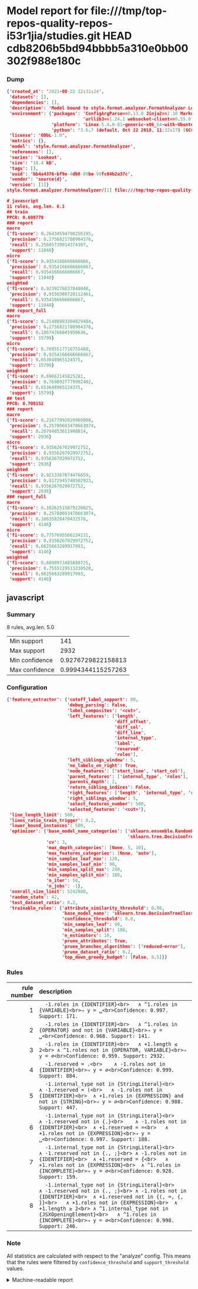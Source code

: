 # Model report for file:///tmp/top-repos-quality-repos-i53r1jia/studies.git HEAD cdb8206b5bd94bbbb5a310e0bb00302f988e180c

### Dump

```json
{'created_at': '2021-08-22 12:31:24',
 'datasets': [],
 'dependencies': [],
 'description': 'Model bound to style.format.analyzer.FormatAnalyzer Lookout analyzer.',
 'environment': {'packages': 'ConfigArgParse==0.13.0 Jinja2==2.10 MarkupSafe==1.1.1 PyStemmer==1.3.0 PyYAML==5.1 Pympler==0.5 SQLAlchemy==1.2.10 SQLAlchemy-Utils==0.33.3 asdf==2.3.2 bblfsh==2.12.7 boto==2.49.0 boto3==1.9.130 botocore==1.12.130 cachetools==2.0.1 certifi==2019.3.9 chardet==3.0.4 clint==0.5.1 docker==3.7.0 docker-pycreds==0.4.0 dulwich==0.19.11 grpcio==1.19.0 grpcio-tools==1.19.0 humanfriendly==4.16.1 humanize==0.5.1 idna==2.8 jmespath==0.9.4 jsonschema==2.6.0 lookout-sdk==0.4.1 lookout-sdk-ml==0.19.0 lookout-style==0.2.0 lz4==2.1.6 modelforge==0.12.1 numpy==1.16.2 packaging==19.0 pandas==0.22.0 pip==19.0.3 protobuf==3.7.0 psycopg2-binary==2.7.5 pygtrie==2.3 pyparsing==2.3.1 python-dateutil==2.8.0 python-igraph==0.7.1.post6 pytz==2019.1 requests==2.21.0 requirements-parser==0.2.0 scikit-learn==0.20.1 scikit-optimize==0.5.2 scipy==1.2.1 semantic-version==2.6.0 setuptools==40.8.0 six==1.12.0 smart-open==1.8.1 sourced-ml==0.8.2 spdx==2.5.0 stringcase==1.2.0 tabulate==0.8.2 tqdm==4.31.1 '
                             'urllib3==1.24.1 websocket-client==0.55.0 xxhash==1.3.0',
                 'platform': 'Linux-5.4.0-81-generic-x86_64-with-Ubuntu-18.04-bionic',
                 'python': '3.6.7 (default, Oct 22 2018, 11:32:17) [GCC 8.2.0]'},
 'license': 'ODbL-1.0',
 'metrics': {},
 'model': 'style.format.analyzer.FormatAnalyzer',
 'references': [],
 'series': 'Lookout',
 'size': '18.4 kB',
 'tags': [],
 'uuid': 'bb4a4376-bf9e-4db8-89be-99fc04b2a37c',
 'vendor': 'source{d}',
 'version': [1]}
style.format.analyzer.FormatAnalyzer/[1] file:///tmp/top-repos-quality-repos-i53r1jia/studies.git cdb8206b5bd94bbbb5a310e0bb00302f988e180c

# javascript
11 rules, avg.len. 6.1
## train
PPCR: 0.698778
### report
macro
{'f1-score': 0.26434594798256195,
 'precision': 0.2756821780904376,
 'recall': 0.25605739014374307,
 'support': 11040}
micro
{'f1-score': 0.9354166666666666,
 'precision': 0.9354166666666667,
 'recall': 0.9354166666666667,
 'support': 11040}
weighted
{'f1-score': 0.9239276037840848,
 'precision': 0.9150388720112461,
 'recall': 0.9354166666666667,
 'support': 11040}
### report_full
macro
{'f1-score': 0.21488983304829484,
 'precision': 0.2756821780904376,
 'recall': 0.18674766845950636,
 'support': 15799}
micro
{'f1-score': 0.7695517716755468,
 'precision': 0.9354166666666667,
 'recall': 0.653648965124375,
 'support': 15799}
weighted
{'f1-score': 0.69662145825281,
 'precision': 0.7698927779992402,
 'recall': 0.653648965124375,
 'support': 15799}
## test
PPCR: 0.708152
### report
macro
{'f1-score': 0.21677992029960008,
 'precision': 0.25780693470663074,
 'recall': 0.20794053611998814,
 'support': 2936}
micro
{'f1-score': 0.9356267029972752,
 'precision': 0.9356267029972752,
 'recall': 0.9356267029972752,
 'support': 2936}
weighted
{'f1-score': 0.9213367074476659,
 'precision': 0.9172945748502923,
 'recall': 0.9356267029972752,
 'support': 2936}
### report_full
macro
{'f1-score': 0.18262515879220825,
 'precision': 0.25780693470663074,
 'recall': 0.16635828470432576,
 'support': 4146}
micro
{'f1-score': 0.7757695566224231,
 'precision': 0.9356267029972752,
 'recall': 0.6625663289917993,
 'support': 4146}
weighted
{'f1-score': 0.6890973485880725,
 'precision': 0.7555119513230528,
 'recall': 0.6625663289917993,
 'support': 4146}
```

## javascript
### Summary
8 rules, avg.len. 5.0

| | |
|-|-|
|Min support|141|
|Max support|2932|
|Min confidence|0.9276729822158813|
|Max confidence|0.9994344115257263|

### Configuration

```json
{'feature_extractor': {'cutoff_label_support': 80,
                       'debug_parsing': False,
                       'label_composites': '<cut>',
                       'left_features': ['length',
                                         'diff_offset',
                                         'diff_col',
                                         'diff_line',
                                         'internal_type',
                                         'label',
                                         'reserved',
                                         'roles'],
                       'left_siblings_window': 5,
                       'no_labels_on_right': True,
                       'node_features': ['start_line', 'start_col'],
                       'parent_features': ['internal_type', 'roles'],
                       'parents_depth': 2,
                       'return_sibling_indices': False,
                       'right_features': ['length', 'internal_type', 'reserved', 'roles'],
                       'right_siblings_window': 5,
                       'select_features_number': 500,
                       'selected_features': '<cut>'},
 'line_length_limit': 500,
 'lines_ratio_train_trigger': 0.2,
 'lower_bound_instances': 500,
 'optimizer': {'base_model_name_categories': ['sklearn.ensemble.RandomForestClassifier',
                                              'sklearn.tree.DecisionTreeClassifier'],
               'cv': 3,
               'max_depth_categories': [None, 5, 10],
               'max_features_categories': [None, 'auto'],
               'min_samples_leaf_max': 120,
               'min_samples_leaf_min': 90,
               'min_samples_split_max': 240,
               'min_samples_split_min': 180,
               'n_iter': 50,
               'n_jobs': -1},
 'overall_size_limit': 5242880,
 'random_state': 42,
 'test_dataset_ratio': 0.2,
 'trainable_rules': {'attribute_similarity_threshold': 0.98,
                     'base_model_name': 'sklearn.tree.DecisionTreeClassifier',
                     'confidence_threshold': 0.8,
                     'min_samples_leaf': 90,
                     'min_samples_split': 188,
                     'n_estimators': 10,
                     'prune_attributes': True,
                     'prune_branches_algorithms': ['reduced-error'],
                     'prune_dataset_ratio': 0.2,
                     'top_down_greedy_budget': [False, 0.5]}}
```

### Rules

| rule number | description |
|----:|:-----|
| 1 | `  -1.roles in {IDENTIFIER}<br>	∧ ^1.roles in {VARIABLE}<br>⇒ y = ␣<br>Confidence: 0.997. Support: 171.` |
| 2 | `  -1.roles in {IDENTIFIER}<br>	∧ ^1.roles in {OPERATOR} and not in {VARIABLE}<br>⇒ y = ␣<br>Confidence: 0.968. Support: 141.` |
| 3 | `  -1.roles in {IDENTIFIER}<br>	∧ +1.length ≤ 2<br>	∧ ^1.roles not in {OPERATOR, VARIABLE}<br>⇒ y = ∅<br>Confidence: 0.959. Support: 2932.` |
| 4 | `  -1.reserved = .<br>	∧ -1.roles not in {IDENTIFIER}<br>⇒ y = ∅<br>Confidence: 0.999. Support: 884.` |
| 5 | `  -1.internal_type not in {StringLiteral}<br>	∧ -1.reserved = (<br>	∧ -1.roles not in {IDENTIFIER}<br>	∧ +1.roles in {EXPRESSION} and not in {STRING}<br>⇒ y = ∅<br>Confidence: 0.988. Support: 447.` |
| 6 | `  -1.internal_type not in {StringLiteral}<br>	∧ -1.reserved not in {.}<br>	∧ -1.roles not in {IDENTIFIER}<br>	∧ +1.reserved = =<br>	∧ +1.roles not in {EXPRESSION}<br>⇒ y = ␣<br>Confidence: 0.997. Support: 188.` |
| 7 | `  -1.internal_type not in {StringLiteral}<br>	∧ -1.reserved not in {., ;}<br>	∧ -1.roles not in {IDENTIFIER}<br>	∧ +1.reserved = {<br>	∧ +1.roles not in {EXPRESSION}<br>	∧ ^1.roles in {INCOMPLETE}<br>⇒ y = ∅<br>Confidence: 0.928. Support: 159.` |
| 8 | `  -1.internal_type not in {StringLiteral}<br>	∧ -1.reserved not in {., ;}<br>	∧ -1.roles not in {IDENTIFIER}<br>	∧ +1.reserved not in {(, =, {, }}<br>	∧ +1.roles not in {EXPRESSION}<br>	∧ +1.length ≥ 2<br>	∧ ^1.internal_type not in {JSXOpeningElement}<br>	∧ ^1.roles in {INCOMPLETE}<br>⇒ y = ∅<br>Confidence: 0.998. Support: 246.` |

### Note
All statistics are calculated with respect to the "analyze" config. This means that the rules were filtered by
`confidence_threshold` and `support_threshold` values.

<details>
    <summary>Machine-readable report</summary>
```json
{"javascript": {"avg_rule_len": 5.0, "max_conf": 0.9994344115257263, "max_support": 2932, "min_conf": 0.9276729822158813, "min_support": 141, "num_rules": 8}}
```
</details>
